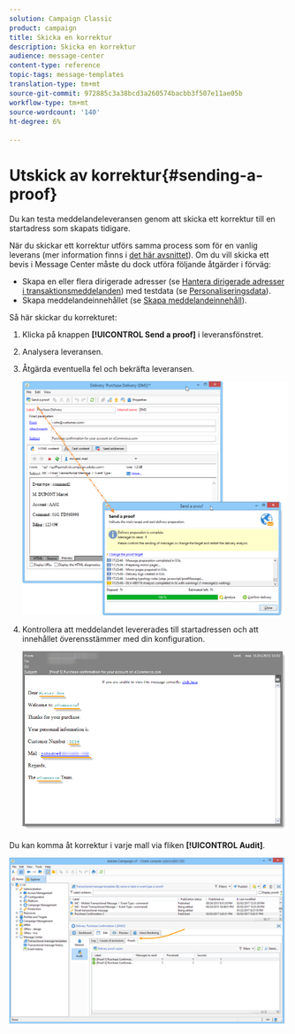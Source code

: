 ```yaml
---
solution: Campaign Classic
product: campaign
title: Skicka en korrektur
description: Skicka en korrektur
audience: message-center
content-type: reference
topic-tags: message-templates
translation-type: tm+mt
source-git-commit: 972885c3a38bcd3a260574bacbb3f507e11ae05b
workflow-type: tm+mt
source-wordcount: '140'
ht-degree: 6%

---
```



# Utskick av korrektur{#sending-a-proof}

Du kan testa meddelandeleveransen genom att skicka ett korrektur till en startadress som skapats tidigare.

När du skickar ett korrektur utförs samma process som för en vanlig leverans (mer information finns i [det här avsnittet](../../delivery/using/steps-validating-the-delivery.md#sending-a-proof)). Om du vill skicka ett bevis i Message Center måste du dock utföra följande åtgärder i förväg:

* Skapa en eller flera dirigerade adresser (se [Hantera dirigerade adresser i transaktionsmeddelanden](../../message-center/using/managing-seed-addresses-in-transactional-messages.md)) med testdata (se [Personaliseringsdata](../../message-center/using/personalization-data.md)).
* Skapa meddelandeinnehållet (se [Skapa meddelandeinnehåll](../../message-center/using/creating-message-content.md)).

Så här skickar du korrekturet:

1. Klicka på knappen **[!UICONTROL Send a proof]** i leveransfönstret.
1. Analysera leveransen.
1. Åtgärda eventuella fel och bekräfta leveransen.

   ![](assets/messagecenter_send_proof_001.png)

1. Kontrollera att meddelandet levererades till startadressen och att innehållet överensstämmer med din konfiguration.

   ![](assets/messagecenter_send_proof_002.png)

Du kan komma åt korrektur i varje mall via fliken **[!UICONTROL Audit]**.

![](assets/messagecenter_send_proof_003.png)

